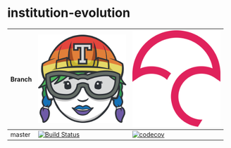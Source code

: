 # institution-evolution

Branch|<img src="logos/travis_tessa_pride_logo.png" alt="travis ci logo" width="200"/>|<img src="logos/codecov_logo.png" alt="codecov logo" width="200"/>
---|---|---
master|[![Build Status](https://travis-ci.org/ClaireGuerin/institution-evolution.svg?branch=master)](https://travis-ci.org/ClaireGuerin/institution-evolution)|[![codecov](https://codecov.io/gh/ClaireGuerin/institution-evolution/branch/master/graph/badge.svg)](https://codecov.io/gh/ClaireGuerin/institution-evolution)